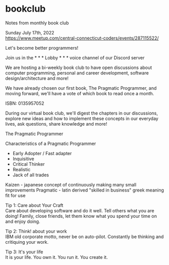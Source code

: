 # bookclub
Notes from monthly book club


Sunday July 17th, 2022<br>
https://www.meetup.com/central-connecticut-coders/events/287115522/

Let's become better programmers!

Join us in the * * * Lobby * * * voice channel of our Discord server

We are hosting a bi-weekly book club to have open discussions about computer programming, personal and career development, software design/architecture and more!

We have already chosen our first book, The Pragmatic Programmer, and moving forward, we'll have a vote of which book to read once a month.

ISBN: 0135957052

During our virtual book club, we'll digest the chapters in our discussions, explore new ideas and how to implement these concepts in our everyday lives, ask questions, share knowledge and more!

The Pragmatic Programmer

Characteristics of a Pragmatic Programmer
- Early Adopter / Fast adapter
- Inquisitive
- Critical Thinker
- Realistic
- Jack of all trades

Kaizen - japanese concept of continuously making many small improvements
Pragmatic - latin derived "skilled in business" greek meaning fit for use

Tip 1: Care about Your Craft<br>
Care about developing software and do it well.  Tell others what you are doing!  Family, close friends, let them know what you spend your time on and enjoy doing.

Tip 2: Think! about your work<br>
IBM old corporate motto, never be on auto-pilot.  Constantly be thinking and critiquing your work.

Tip 3: It's your life<br>
It is your life.  You own it.  You run it.  You create it.
